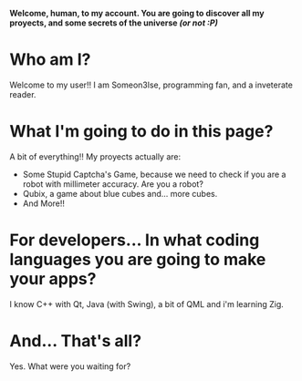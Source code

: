 **Welcome, human, to my account. You are going to discover all my proyects, and some secrets of the universe _(or not :P)_**

# Who am I?

Welcome to my user!!
I am Someon3lse, programming fan, and a inveterate reader. 

# What I'm going to do in this page?

A bit of everything!!
My proyects actually are:
+ Some Stupid Captcha's Game, because we need to check if you are a robot with millimeter accuracy. Are you a robot?
+ Qubix, a game about blue cubes and... more cubes.
+ And More!!
  
# For developers... In what coding languages you are going to make your apps?

I know C++ with Qt, Java (with Swing), a bit of QML and i'm learning Zig.

# And... That's all?

Yes. What were you waiting for?
